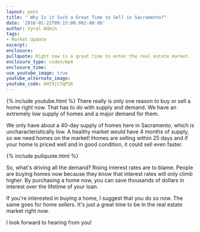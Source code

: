 ```yaml
---
layout: post
title: " Why Is it Such a Great Time to Sell in Sacramento?"
date: '2016-01-22T09:15:00.002-08:00'
author: Vyral Admin
tags:
- Market Update
excerpt:
enclosure:
pullquote: Right now is a great time to enter the real estate market.
enclosure_type: video/mp4
enclosure_time:
use_youtube_image: true
youtube_alternate_image:
youtube_code: 6HI9jCYqPSA
---
```

{% include youtube.html %}
There really is only one reason to buy or sell a home right now. That has to do with supply and demand. We have an extremely low supply of homes and a major demand for them.

We only have about a 40-day supply of homes here in Sacramento, which is uncharacteristically low. A healthy market would have 4 months of supply, so we need homes on the market! Homes are selling within 25 days and if your home is priced well and in good condition, it could sell even faster.

{% include pullquote.html %}

So, what's driving all the demand? Rising interest rates are to blame. People are buying homes now because they know that interest rates will only climb higher. By purchasing a home now, you can save thousands of dollars in interest over the lifetime of your loan.

If you're interested in buying a home, I suggest that you do so now. The same goes for home sellers. It's just a great time to be in the real estate market right now.

I look forward to hearing from you!
